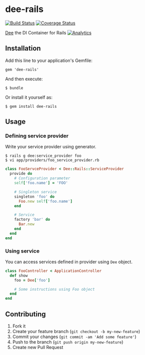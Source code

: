 # dee-rails

[![Build Status](https://travis-ci.org/yuya-takeyama/dee-rails.png?branch=develop)](https://travis-ci.org/yuya-takeyama/dee-rails)
[![Coverage Status](https://coveralls.io/repos/yuya-takeyama/dee-rails/badge.png?branch=develop)](https://coveralls.io/r/yuya-takeyama/dee-rails?branch=develop)

[Dee](https://github.com/yuya-takeyama/dee) the DI Container for Rails
[![Analytics](https://ga-beacon.appspot.com/UA-12392004-6/yuya-takeyama/dee-rails)](https://github.com/igrigorik/ga-beacon)

## Installation

Add this line to your application's Gemfile:

    gem 'dee-rails'

And then execute:

    $ bundle

Or install it yourself as:

    $ gem install dee-rails

## Usage

### Defining service provider

Write your service provider using generator.

    $ rails g dee:service_provider foo
    $ vi app/providers/foo_service_provider.rb

```ruby
class FooServceProvider < Dee::Rails::ServiceProvider
  provide do
    # Configuration parameter
    self['foo.name'] = 'FOO'

    # Singleton service
    singleton 'foo' do
      Foo.new self['foo.name']
    end

    # Service
    factory 'bar' do
      Bar.new
    end
  end
end
```

### Using service

You can access services defined in provider using `Dee` object.

```ruby
class FooController < ApplicationController
  def show
    foo = Dee['foo']

    # Some instructions using Foo object
  end
end
```

## Contributing

1. Fork it
2. Create your feature branch (`git checkout -b my-new-feature`)
3. Commit your changes (`git commit -am 'Add some feature'`)
4. Push to the branch (`git push origin my-new-feature`)
5. Create new Pull Request
